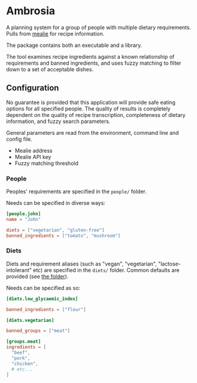 # Ambrosia

A planning system for a group of people with multiple dietary requirements.
Pulls from [mealie](https://mealie.io/) for recipe information.

The package contains both an executable and a library.

The tool examines recipe ingredients against a known relationship of requirements and banned ingredients, and uses fuzzy matching to filter down to a set of acceptable dishes.

## Configuration

No guarantee is provided that this application will provide safe eating options for all specified people.
The quality of results is completely dependent on the quality of recipe transcription, completeness of dietary information, and fuzzy search parameters.

General parameters are read from the environment, command line and config file.
- Mealie address
- Mealie API key
- Fuzzy matching threshold

### People

Peoples' requirements are specified in the `people/` folder.

Needs can be specified in diverse ways:

```toml
[people.john]
name = "John"

diets = ["vegetarian", "gluten-free"]
banned_ingredients = ["tomato", "mushroom"]
```

### Diets

Diets and requirement aliases (such as "vegan", "vegetarian", "lactose-intolerant" etc) are specified in the `diets/` folder.
Common defaults are provided (see [the folder](./diets_default)).

Needs can be specified as so:

```toml
[diets.low_glycaemic_index]

banned_ingredients = ["flour"]

[diets.vegetarian]

banned_groups = ["meat"]

[groups.meat]
ingredients = [
  "beef",
  "pork",
  "chicken",
  # etc...
]
```
